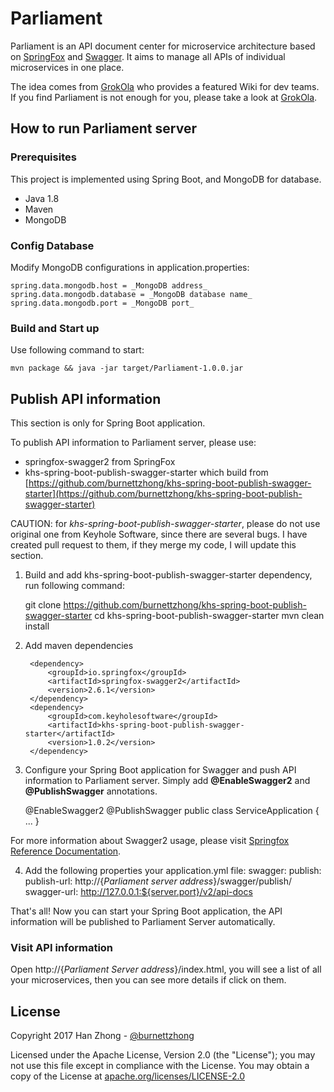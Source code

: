 # Parliament

Parliament is an API document center for microservice architecture based on [SpringFox](http://springfox.github.io/springfox/) and [Swagger](http://swagger.io/). It aims to manage all APIs of individual microservices in one place.

The idea comes from [GrokOla](http://www.grokola.com/) who provides a featured Wiki for dev teams. If you find Parliament is not enough for you, please take a look at [GrokOla](http://www.grokola.com/). 

## How to run Parliament server

### Prerequisites
This project is implemented using Spring Boot, and MongoDB for database.
- Java 1.8
- Maven
- MongoDB


### Config Database
Modify MongoDB configurations in application.properties:

    spring.data.mongodb.host = _MongoDB address_
    spring.data.mongodb.database = _MongoDB database name_
    spring.data.mongodb.port = _MongoDB port_

### Build and Start up
Use following command to start:

    mvn package && java -jar target/Parliament-1.0.0.jar

## Publish API information 
This section is only for Spring Boot application.

To publish API information to Parliament server, please use:
- springfox-swagger2 from SpringFox
- khs-spring-boot-publish-swagger-starter which build from [https://github.com/burnettzhong/khs-spring-boot-publish-swagger-starter](https://github.com/burnettzhong/khs-spring-boot-publish-swagger-starter)

CAUTION: for _khs-spring-boot-publish-swagger-starter_, please do not use original one from Keyhole Software, since there are several bugs. I have created pull request to them, if they merge my code, I will update this section.

1. Build and add khs-spring-boot-publish-swagger-starter dependency, run following command:


    git clone https://github.com/burnettzhong/khs-spring-boot-publish-swagger-starter
    cd khs-spring-boot-publish-swagger-starter
    mvn clean install
    
    
2. Add maven dependencies

        <dependency>
            <groupId>io.springfox</groupId>
            <artifactId>springfox-swagger2</artifactId>
            <version>2.6.1</version>
        </dependency>
        <dependency>
            <groupId>com.keyholesoftware</groupId>
            <artifactId>khs-spring-boot-publish-swagger-starter</artifactId>
            <version>1.0.2</version>
        </dependency>

3. Configure your Spring Boot application for Swagger and push API information to Parliament server.
Simply add **@EnableSwagger2** and **@PublishSwagger** annotations.


    @EnableSwagger2
    @PublishSwagger
    public class ServiceApplication {
        ...
    }

For more information about Swagger2 usage, please visit [Springfox Reference Documentation](http://springfox.github.io/springfox/docs/current/).

4. Add the following properties your application.yml file:
   swagger:
     publish:
       publish-url: http://{_Parliament server address_}/swagger/publish/
       swagger-url: http://127.0.0.1:${server.port}/v2/api-docs


That's all! Now you can start your Spring Boot application, the API information will be published to Parliament Server automatically.

### Visit API information

Open http://{_Parliament Server address_}/index.html, you will see a list of all your microservices, then you can see more details if click on them.

License
--------------------

Copyright 2017 Han Zhong - [@burnettzhong](https://github.com/burnettzhong)

Licensed under the Apache License, Version 2.0 (the "License");
you may not use this file except in compliance with the License.
You may obtain a copy of the License at [apache.org/licenses/LICENSE-2.0](http://www.apache.org/licenses/LICENSE-2.0)

